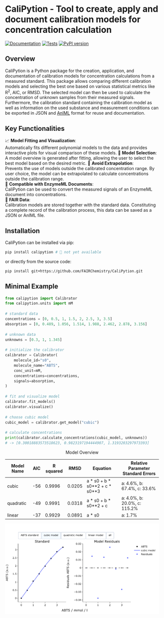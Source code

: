 # CaliPytion - Tool to create, apply and document calibration models for concentration calculation

[![Documentation](https://img.shields.io/badge/Documentation-Online-blue.svg)](https://fairchemistry.github.io/CaliPytion/)
[![Tests](https://github.com/FAIRChemistry/CaliPytion/actions/workflows/tests.yaml/badge.svg)](https://github.com/FAIRChemistry/CaliPytion/actions/workflows/tests.yaml)
[![PyPI version](https://badge.fury.io/py/CaliPytion.svg)](https://badge.fury.io/py/CaliPytion)

## Overview


CaliPytion is a Python package for the creation, application, and documentation of calibration models for concentration calculations from a measured standard. This package allows comparing different calibration models and selecting the best one based on various statistical metrics like R<sup>2</sup>, AIC, or RMSD. The selected model can then be used to calculate the concentration of unknown samples from their measured signals. Furthermore, the calibration standard containing the calibration model as well as information on the used substance and measurement conditions can be exported in JSON and [AnIML](https://www.animl.org/) format for reuse and documentation.

## Key Functionalities

📈 __Model Fitting and Visualization__:  
Automatically fits different polynomial models to the data and provides interactive plots for visual comparison of these models.
🎯 __Model Selection__:  
A model overview is generated after fitting, allowing the user to select the best model based on the desired metric.
🚷 __Avoid Extrapolation__:  
Prevents the use of models outside the calibrated concentration range. By user choice, the model can be extrapolated to calculate concentrations outside the calibration range.  
🧪 __Compatible with EnzymeML Documents__:  
CaliPytion can be used to convert the measured signals of an EnzymeML document into concentrations.  
📂 __FAIR Data__:  
Calibration models are stored together with the standard data. Constituting a complete record of the calibration process, this data can be saved as a JSON or AnIML file. 

## Installation

CaliPytion can be installed via pip:

```bash
pip install calipytion # 🚧 not yet available
```

or directly from the source code:

```bash
pip install git+https://github.com/FAIRChemistry/CaliPytion.git
```

## Minimal Example

```python 
from calipytion import Calibrator
from calipytion.units import mM

# standard data
concentrations = [0, 0.5, 1, 1.5, 2, 2.5, 3, 3.5]
absorption = [0, 0.489, 1.056, 1.514, 1.988, 2.462, 2.878, 3.156]

# unknown data
unknowns = [0.3, 1, 1.345]

# initialize the calibrator
calibrator = Calibrator(
    molecule_id="s0",
    molecule_name="ABTS",
    conc_unit=mM,
    concentrations=concentrations,
    signals=absorption,
)

# fit and visualize model
calibrator.fit_models()
calibrator.visualize()

# choose cubic model
cubic_model = calibrator.get_model("cubic")

# calculate concentrations
print(calibrator.calculate_concentrations(cubic_model, unknowns))
# -> [0.30018883573518623, 0.9823197194444907, 1.3193203297973393]
```

<p style="text-align: center;">Model Overview</p>

| **Model Name** | **AIC** | **R squared** | **RMSD**  | **Equation**                      | **Relative Parameter Standard Errors**  |
|----------------|---------|---------------|-----------|-----------------------------------|------------------------------------------|
| cubic          | -56     | 0.9996        | 0.0205    | a * s0 + b * s0\*\*2 + c * s0\*\*3 | a: 4.6%, b: 67.4%, c: 33.6%              |
| quadratic      | -49     | 0.9991        | 0.0318    | a * s0 + b * s0\*\*2 + c          | a: 4.0%, b: 20.0%, c: 115.2%             |
| linear         | -37     | 0.9929        | 0.0891    | a * s0                            | a: 1.7%                                  |


![image](docs/figs/ABTS_calibration_curve.png)

